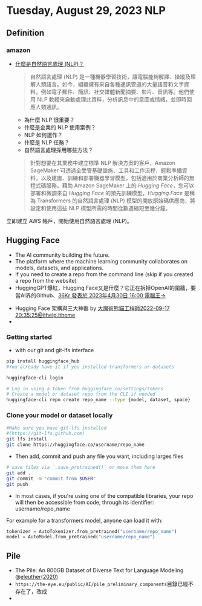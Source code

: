 # Tuesday, August 29, 2023 NLP

## Definition

### amazon

- [什麼是自然語言處理 (NLP)？](https://aws.amazon.com/tw/what-is/nlp/)
  > 自然語言處理 (NLP) 是一種機器學習技術，讓電腦能夠解譯、操縱及理解人類語言。如今，組織擁有來自各種通訊管道的大量語音和文字資料，例如電子郵件、簡訊、社交媒體新聞摘要、影片、音訊等。他們使用 NLP 軟體來自動處理此資料，分析訊息中的意圖或情緒，並即時回應人類通訊。
  - 為什麼 NLP 很重要？
  - 什麼是企業的 NLP 使用案例？
  - NLP 如何運作？
  - 什麼是 NLP 任務？
  - 自然語言處理採用哪些方法？
  > 針對想要在其業務中建立標準 NLP 解決方案的客戶，Amazon SageMaker 可透過全受管基礎設施、工具和工作流程，輕鬆準備資料，以及建置、訓練和部署機器學習模型，包括適用於商業分析師的無程式碼服務。藉助 Amazon SageMaker 上的 *Hugging Face*，您可以部署和微調來自 *Hugging Face* 的預先訓練模型，*Hugging Face* 是稱為 Transformers 的自然語言處理 (NLP) 模型的開放原始碼供應商，將設定和使用這些 NLP 模型所需的時間從數週縮短至幾分鐘。

立即建立 AWS 帳戶，開始使用自然語言處理 (NLP)。

## Hugging Face

- The AI community building the future.
- The platform where the machine learning community collaborates on models, datasets, and applications.
- If you need to create a repo from the command line (skip if you created a repo from the website)
- HuggingGPT爆紅，Hugging Face又是什麼？它正在拆掉OpenAI的圍牆，要當AI界的Github、[36Kr 發表於 2023年4月30日 16:00 電腦王->](https://www.techbang.com/posts/105484-hugginggpt-is-on-fire-what-is-hugging-face-hugging-face-a-2)
  >  
- Hugging Face 架構與三大神器 by [大魔術熊貓工程師2022-09-17 20:35:25@ithelp.ithome](https://ithelp.ithome.com.tw/articles/10291757)
- 

### Getting started

- with our git and git-lfs interface

```bash
pip install huggingface_hub
#You already have it if you installed transformers or datasets

huggingface-cli login

# Log in using a token from huggingface.co/settings/tokens
# Create a model or dataset repo from the CLI if needed
huggingface-cli repo create repo_name --type {model, dataset, space}
```

### Clone your model or dataset locally

```bash
#Make sure you have git-lfs installed
#(https://git-lfs.github.com)
git lfs install
git clone https://huggingface.co/username/repo_name
```

- Then add, commit and push any file you want, including larges files

```bash
# save files via `.save_pretrained()` or move them here
git add .
git commit -m "commit from $USER"
git push
```

- In most cases, if you're using one of the compatible libraries, your repo will then be accessible from code, through its identifier: username/repo_name

For example for a transformers model, anyone can load it with:

```python
tokenizer = AutoTokenizer.from_pretrained("username/repo_name")
model = AutoModel.from_pretrained("username/repo_name")
```

## Pile

- The Pile: An 800GB Dataset of Diverse Text for Language Modeling @[eleuther(2020)](https://pile.eleuther.ai/)
- `https://the-eye.eu/public/AI/pile_preliminary_components`目錄已經不存在了，改成
- 